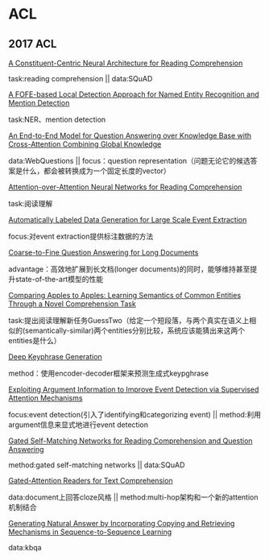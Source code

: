 # ACL
## 2017 ACL

[A Constituent-Centric Neural Architecture for Reading Comprehension](http://www.aclweb.org/anthology/P/P17/P17-1129.pdf)

task:reading comprehension ||  data:SQuAD 

[A FOFE-based Local Detection Approach for Named Entity Recognition and Mention Detection](https://arxiv.org/abs/1611.00801)

task:NER、mention detection

[An End-to-End Model for Question Answering over Knowledge Base with Cross-Attention Combining Global Knowledge](https://www.researchgate.net/publication/318737344_An_End-to-End_Model_for_Question_Answering_over_Knowledge_Base_with_Cross-Attention_Combining_Global_Knowledge)

data:WebQuestions || focus：question representation（问题无论它的候选答案是什么，都会被转换成为一个固定长度的vector）

[Attention-over-Attention Neural Networks for Reading Comprehension](https://arxiv.org/abs/1607.04423)

task:阅读理解 



[Automatically Labeled Data Generation for Large Scale Event Extraction](https://www.aclweb.org/anthology/P/P17/P17-1038.pdf)

focus:对event extraction提供标注数据的方法



[Coarse-to-Fine Question Answering for Long Documents ](https://homes.cs.washington.edu/~eunsol/papers/acl17eunsol.pdf)

advantage：高效地扩展到长文档(longer documents)的同时，能够维持甚至提升state-of-the-art模型的性能

[Comparing Apples to Apples: Learning Semantics of Common Entities Through a Novel Comprehension Task ](http://cs.rochester.edu/~omidb/papers/apples-apples-semantics.pdf)

task:提出阅读理解新任务GuessTwo（给定一个短段落，与两个真实在语义上相似的(semantically-similar)两个entities分别比较，系统应该能猜出来这两个entities是什么）

[Deep Keyphrase Generation ](https://arxiv.org/abs/1704.06879)

method：使用encoder-decoder框架来预测生成式keypghrase

[Exploiting Argument Information to Improve Event Detection via Supervised Attention Mechanisms](http://ir.ia.ac.cn/bitstream/173211/14522/1/acl2017.pdf)

focus:event detection(引入了identifying和categorizing event) || method:利用argument信息来显式地进行event detection

[Gated Self-Matching Networks for Reading Comprehension and Question Answering](http://www.aclweb.org/anthology/P/P17/P17-1018.pdf)

method:gated self-matching networks || data:SQuAD

[Gated-Attention Readers for Text Comprehension](https://arxiv.org/abs/1606.01549)

data:document上回答cloze风格 || method:multi-hop架构和一个新的attention机制结合

[Generating Natural Answer by Incorporating Copying and Retrieving Mechanisms in Sequence-to-Sequence Learning](http://www.nlpr.ia.ac.cn/cip/shizhuhe/articles/acl2017-coreqa.pdf)

data:kbqa








